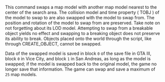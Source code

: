 This command swaps a map model with another map model nearest to the center of the search area. The collision model and time property ( TOBJ ) of the model to swap to are also swapped with the model to swap from. The position and rotation of the model to swap from are preserved. Take note on not forgetting about its LOD model. Attempting to swap from a breakable object yields no effect and swapping to a breaking object does not preserve its ability to break. Objects placed onto the world through the script, like through CREATE_OBJECT, cannot be swapped.

Data of the swapped model is saved in block `0` of the save file in GTA III, block `0` in Vice City, and block `1` in San Andreas, as long as the model is swapped; if the model is swapped back to the original model, the game no longer save that information. The game can swap and save a maximum of `25` map models.

